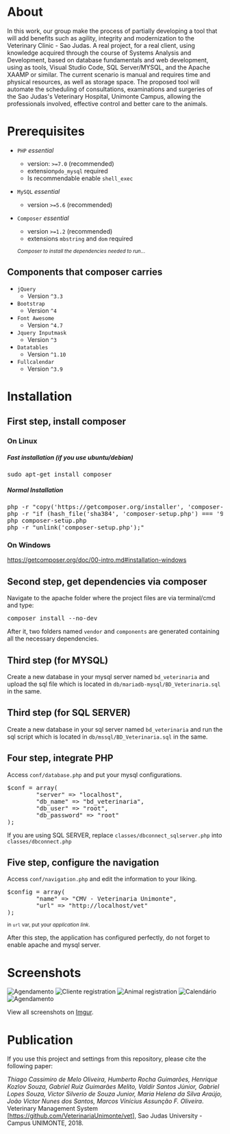# About
In this work, our group make the process of partially developing a tool that will add benefits such as agility, integrity and modernization to the Veterinary Clinic - Sao Judas. A real project, for a real client, using knowledge acquired through the course of Systems Analysis and Development, based on database fundamentals and web development, using as tools, Visual Studio Code, SQL Server/MYSQL, and the Apache XAAMP or similar. The current scenario is manual and requires time and physical resources, as well as storage space. The proposed tool will automate the scheduling of consultations, examinations and surgeries of the Sao Judas's Veterinary Hospital, Unimonte Campus, allowing the professionals involved, effective control and better care to the animals.

# Prerequisites

- `PHP` *_essential_*
	- version: `>=7.0` (recommended)
	-  extension`pdo_mysql` required
  - Is recommendable enable `shell_exec`
  
- `MySQL` *_essential_*
	- version `>=5.6` (recommended)
  
- `Composer` *_essential_*
	- version `>=1.2` (recommended)
	- extensions `mbstring` and `dom` required

	 <small>*Composer to install the dependencies needed to run*...</small>
   
## Components that composer carries
- `jQuery`
	- Version `^3.3`
- `Bootstrap`
	- Version `^4`
- `Font Awesome`
	- Version `^4.7`
- `Jquery Inputmask`
	- Version `^3`
- `Datatables`
	- Version `^1.10`
- `Fullcalendar`
	- Version `^3.9`

# Installation

## First step, install composer
### On Linux

##### Fast installation (if you use ubuntu/debian)
<pre>sudo apt-get install composer</pre>

##### Normal Installation

<pre>php -r "copy('https://getcomposer.org/installer', 'composer-setup.php');"
php -r "if (hash_file('sha384', 'composer-setup.php') === '93b54496392c062774670ac18b134c3b3a95e5a5e5c8f1a9f115f203b75bf9a129d5daa8ba6a13e2cc8a1da0806388a8') { echo 'Installer verified'; } else { echo 'Installer corrupt'; unlink('composer-setup.php'); } echo PHP_EOL;"
php composer-setup.php
php -r "unlink('composer-setup.php');"</pre>

### On Windows
<a href="https://getcomposer.org/doc/00-intro.md#installation-windows" target="_blank">https://getcomposer.org/doc/00-intro.md#installation-windows</a>

## Second step, get dependencies via composer
Navigate to the apache folder where the project files are via terminal/cmd and type:
<pre>composer install --no-dev</pre>

After it, two folders named `vendor` and `components` are generated containing all the necessary dependencies.

## Third step (for MYSQL)
Create a new database in your mysql server named `bd_veterinaria` and upload the sql file which is located in `db/mariadb-mysql/BD_Veterinaria.sql` in the same.

## Third step (for SQL SERVER)
Create a new database in your sql server named `bd_veterinaria` and run the sql script which is located in `db/mssql/BD_Veterinaria.sql` in the same.

## Four step, integrate PHP
Access `conf/database.php` and put your mysql configurations.
<pre>
$conf = array(
        "server" => "localhost",   
        "db_name" => "bd_veterinaria",
        "db_user" => "root",  
        "db_password" => "root"
); 
</pre>
If you are using SQL SERVER, replace `classes/dbconnect_sqlserver.php` into `classes/dbconnect.php`

## Five step, configure the navigation
Access `conf/navigation.php` and edit the information to your liking.
<pre>
$config = array(
        "name" => "CMV - Veterinaria Unimonte",
        "url" => "http://localhost/vet"
); 
</pre>
<small>in `url` var, put your *application link*.</small>

After this step, the application has configured perfectly, do not forget to enable apache and mysql server.

# Screenshots

<img src="https://i.imgur.com/82cXESR.png" alt="Agendamento">

<img src="https://i.imgur.com/zmit1Zr.png" alt="Cliente registration">

<img src="https://i.imgur.com/sdF6ksp.png" alt="Animal registration">

<img src="https://i.imgur.com/tnXGciR.png" alt="Calendário">

<img src="https://i.imgur.com/nFmh7AV.png" alt="Agendamento">

View all screenshots on <a href="https://imgur.com/a/E6djmNv">Imgur</a>.



# Publication
If you use this project and settings from this repository, please cite the following paper:

_Thiago Cassimiro de Melo Oliveira, Humberto Rocha Guimarões, Henrique Kozlov Souza, Gabriel Ruiz Guimarães Melito, Valdir Santos Júnior, Gabriel Lopes Souza, Victor Silverio de Souza Junior, Maria Helena da Silva Araújo, João Victor Nunes dos Santos, Marcos Vínícius Assunção F. Oliveira_. Veterinary Management System [<a href="https://github.com/VeterinariaUnimonte/vet">https://github.com/VeterinariaUnimonte/vet</a>], Sao Judas University - Campus UNIMONTE, 2018.

 





	

  
  
  
  

